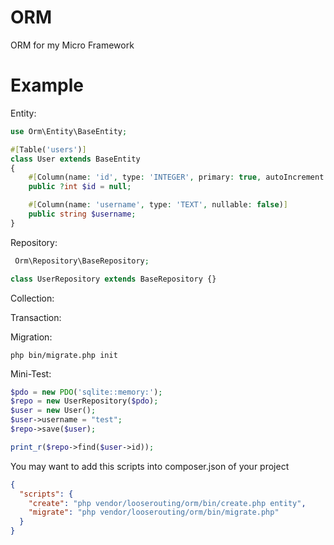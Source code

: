 # ORM
ORM for my Micro Framework

# Example

Entity:

```php
use Orm\Entity\BaseEntity;

#[Table('users')]
class User extends BaseEntity
{
    #[Column(name: 'id', type: 'INTEGER', primary: true, autoIncrement: true, nullable: false)]
    public ?int $id = null;

    #[Column(name: 'username', type: 'TEXT', nullable: false)]
    public string $username;
}
```

Repository:
```php
 Orm\Repository\BaseRepository;

class UserRepository extends BaseRepository {}
```

Collection:

Transaction:

Migration:
```
php bin/migrate.php init
```
Mini-Test:
```php
$pdo = new PDO('sqlite::memory:');
$repo = new UserRepository($pdo);
$user = new User();
$user->username = "test";
$repo->save($user);

print_r($repo->find($user->id));
```

You may want to add this scripts into composer.json of your project
```json
{
  "scripts": {
    "create": "php vendor/looserouting/orm/bin/create.php entity",
    "migrate": "php vendor/looserouting/orm/bin/migrate.php"
  }
}
```